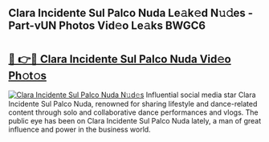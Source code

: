 ## Clara Incidente Sul Palco Nuda Le𝚊k𝚎d N𝚞𝚍es - Part-vUN Photos Vid𝚎o Le𝚊ks BWGC6

# <h2><a href="http://fbec0x.evod.top/?m=Clara+Incidente+Sul+Palco+Nuda">🔗 👉🔴 Clara Incidente Sul Palco Nuda Vid𝚎o Ph𝚘t𝚘s</a></h2>

[![Clara Incidente Sul Palco Nuda N𝚞d𝚎s](https://i.imgur.com/8V9OHl7.gif)](http://fbec0x.evod.top/?m=Clara+Incidente+Sul+Palco+Nuda)
Influential social media star Clara Incidente Sul Palco Nuda, renowned for sharing lifestyle and dance-related content through solo and collaborative dance performances and vlogs. The public eye has been on Clara Incidente Sul Palco Nuda lately, a man of great influence and power in the business world. 
